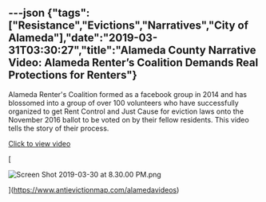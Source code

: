---json
{"tags":["Resistance","Evictions","Narratives","City of Alameda"],"date":"2019-03-31T03:30:27","title":"Alameda County Narrative Video: Alameda Renter’s Coalition Demands Real Protections for Renters"}
---

Alameda Renter's Coalition formed as a facebook group in 2014 and has blossomed into a group of over 100 volunteers who have successfully organized to get Rent Control and Just Cause for eviction laws onto the November 2016 ballot to be voted on by their fellow residents. This video tells the story of their process.

[Click to view video](https://www.antievictionmap.com/alamedavideos)

[

![Screen Shot 2019-03-30 at 8.30.00 PM.png](https://images.squarespace-cdn.com/content/v1/52b7d7a6e4b0b3e376ac8ea2/1554003054579-N2YM7DZQ6UOMLQFRPLI6/ke17ZwdGBToddI8pDm48kN2Rkizzmc-ZiMlwCcOJ2jdZw-zPPgdn4jUwVcJE1ZvWQUxwkmyExglNqGp0IvTJZamWLI2zvYWH8K3-s_4yszcp2ryTI0HqTOaaUohrI8PIUEMV5BhRlzZDjEp7aFdbnHBrVdHvU_8XtPJknor4YUo/Screen+Shot+2019-03-30+at+8.30.00+PM.png)

](https://www.antievictionmap.com/alamedavideos)